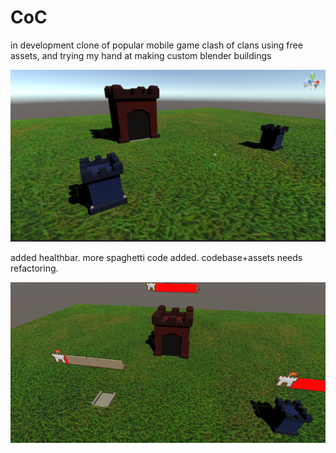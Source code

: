 # CoC
in development clone of popular mobile game clash of clans using free assets, and trying my hand at making custom blender buildings


![alt text](https://github.com/andreiserbanrazvan/CoC/blob/main/ss/castles.PNG)

added healthbar. more spaghetti code added. codebase+assets needs refactoring.

![alt text](https://github.com/andreiserbanrazvan/CoC/blob/main/ss/health%20bar%20destroyed%20xor.PNG)
